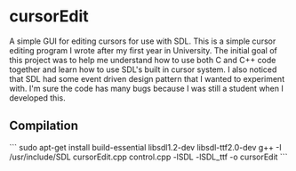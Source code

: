 <h1>cursorEdit</h1>
A simple GUI for editing cursors for use with SDL.
This is a simple cursor editing program I wrote after my first year in University. The initial goal of this project was to help me understand how to use both C and C++ code together and learn how to use SDL's built in cursor system. I also noticed that SDL had some event driven design pattern that I wanted to experiment with. I'm sure the code has many bugs because I was still a student when I developed this.
<h2>Compilation</h2>
```
sudo apt-get install build-essential libsdl1.2-dev libsdl-ttf2.0-dev
g++ -I /usr/include/SDL cursorEdit.cpp control.cpp -lSDL -lSDL_ttf -o cursorEdit
```
